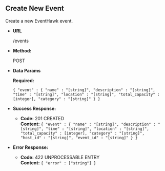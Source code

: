 **Create New Event**
----
  Create a new EventHawk event.

* **URL**

  /events

* **Method:**
  
  POST
 
* **Data Params**

   **Required:**
 
   `{ "event" : { "name" : "[string]", "description" : "[string]", "time" : "[string]", "location" : "[string]", "total_capacity" : [integer], "category" : "[string]" } }`

* **Success Response:**

  * **Code:** 201 CREATED <br />
    **Content:** `{ "event" : { "name" : "[string]", "description" : "[string]", "time" : "[string]", "location" : "[string]", "total_capacity" : [integer], "category" : "[string]", "host_id" : "[string]", "event_id" : "[string]" } }`
 
* **Error Response:**

  * **Code:** 422 UNPROCESSABLE ENTRY <br />
    **Content:** `{ "error" : ["string"] }`